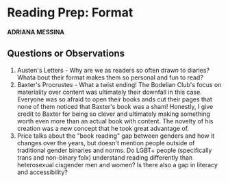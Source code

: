 # Reading Prep: Format

#### ADRIANA MESSINA
## Questions or Observations

1. Austen's Letters - Why are we as readers so often drawn to diaries? Whata bout their format makes them so personal and fun to read?
2. Baxter's Procrustes - What a twist ending! The Bodelian Club's focus on materiality over content was ultimately their downfall in this case. Everyone was so afraid to open their books ands cut their pages that none of them noticed that Baxter's book was a sham! Honestly, I give credit to Baxter for being so clever and ultimately making something worth even more than an actual book with content. The novelty of his creation was a new concept that he took great advantage of.
3. Price talks about the "book reading"  gap between genders and how it changes over the years, but doesn't mention people outside of traditional gender binaries and norms. Do LGBT+ people (specifically trans and non-binary folx) understand reading differently than heterosexual cisgender men and women? Is there also a gap in literacy and accessibility?